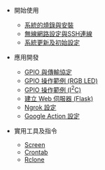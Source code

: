 <!-- docs/_sidebar.md -->
- 開始使用
  - [系統的燒錄與安裝](installation.md)
  - [無線網路設定與SSH連線](network_connection.md)
  - [系統更新及初始設定](initialization.md)

- 應用開發
  - [GPIO 與傳輸協定](gpio_tp.md)
  - [GPIO 操作範例 (RGB LED)](gpio_rgb.md)
  - [GPIO 操作範例 (I<sup>2</sup>C)](gpio_i2c.md)
  - [建立 Web 伺服器 (Flask)](web_server_rgb.md)
  - [Ngrok 設定](ngrok_setup.md)
  - [Google Action 設定](google_action.md)

- 實用工具及指令
  - [Screen](screen.md)
  - [Crontab](crontab.md)
  - [Rclone](rclone.md)
